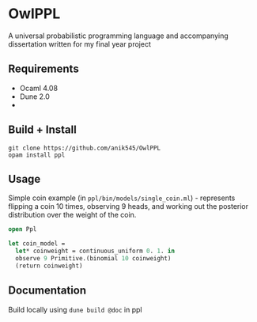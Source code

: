 # OwlPPL

A universal probabilistic programming language and accompanying dissertation written for my final year project

## Requirements

 - Ocaml 4.08
 - Dune 2.0
 - 

## Build + Install

```
git clone https://github.com/anik545/OwlPPL
opam install ppl
```

## Usage

Simple coin example (in `ppl/bin/models/single_coin.ml`) - represents flipping a coin 10 times, observing 9 heads, and working out the posterior distribution over the weight of the coin.

```ocaml
open Ppl

let coin_model = 
  let* coinweight = continuous_uniform 0. 1. in
  observe 9 Primitive.(binomial 10 coinweight)
  (return coinweight)


```

## Documentation

Build locally using `dune build @doc` in ppl


